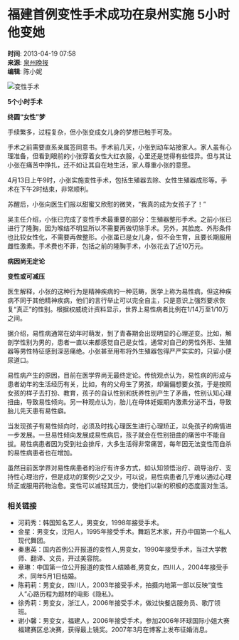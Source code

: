 # 福建首例变性手术成功在泉州实施 5小时他变她

**时间**: 2013-04-19 07:58  
**来源**: [泉州晚报](http://szb.qzwb.com/qzwb)  
**编辑**: 陈小妮  

![变性手术](https://fjsenresource.fjsen.com/qzresource/templateRes/201107/26/18015/18015/s_pica.jpg)

**5个小时手术**

**终圆“女性”梦**

手续繁多，过程复杂，但小张变成女儿身的梦想已触手可及。

手术之前需要直系亲属签同意书。手术前几天，小张到动车站接家人。家人虽有心理准备，但看到眼前的小张穿着女性大红衣服，心里还是觉得有些怪异。但与其让小张在痛苦中挣扎，还不如让其自在地生活，家人尊重小张的意愿。

4月13日上午9时，小张实施变性手术，包括生殖器去除、女性生殖器成形等。手术在下午2时结束，非常顺利。

苏醒后，小张向医生们报以甜蜜又欣慰的微笑，“我真的成为女孩子了！”

吴主任介绍，小张已完成了变性手术最重要的部分：生殖器整形手术。之前小张已进行了隆胸，因为喉结不明显所以不需要再做切除手术。另外，其脸庞、外形条件也比较女性化，不需要再做整形。小张虽已是女儿身，但不会生育，且要长期服用雌性激素。手术费也不菲，包括之前的隆胸手术，小张花去了近10万元。

**病因尚无定论**

**变性或可减压**

医生解释，小张的这种行为是精神疾病的一种范畴，医学上称为易性病，但这种疾病不同于其他精神疾病，他们的言行举止可以完全自主，只是意识上强烈要求恢复“真正”的性别。根据权威统计资料显示，世界上易性病者比例在1/14万至1/10万之间。

据介绍，易性病通常在幼年时萌发，到了青春期会出现明显的心理逆变。比如，解剖学性别为男的，患者一直以来都感觉自己是女性，通常对自己的男性外形、生殖器等男性特征感到深恶痛绝。小张甚至用布将外生殖器包得严严实实的，只留小便尿道口。

易性病产生的原因，目前在医学界尚无最终定论。传统观点认为，易性病的形成与患者幼年的生活经历有关，比如，有的父母生了男孩，却偏偏想要女孩，于是按照女孩的样子去打扮、教育，孩子的自认性别和抚养性别产生了矛盾，性别认知心理扭曲，导致易性倾向。另一种观点认为，胎儿在母体妊娠期内激素分泌不当，导致胎儿先天患有易性癖。

当发现孩子有易性倾向时，必须及时找心理医生进行心理矫正，以免孩子的病情进一步发展。一旦易性倾向发展成易性病后，孩子就会在性别扭曲的痛苦中不能自拔。易性病患者因为受到社会排斥，大多生活得非常痛苦，每年因无法变性而自杀的易性病患者也在增加。

虽然目前医学界对易性病患者的治疗有许多方式，如认知领悟治疗、疏导治疗、支持性心理治疗，但是成功的案例少之又少，可以说，易性病患者几乎难以通过心理矫正或服用药物治愈。变性可以减轻其压力，使他们以新的积极的态度面对生活。

### 相关链接

- 河莉秀：韩国知名艺人，男变女，1998年接受手术。
- 金星：男变女，沈阳人，1995年接受手术。舞蹈艺术家，开办中国第一个私人现代舞团。
- 秦惠英：国内首例公开报道的变性人,男变女，1990年接受手术，当过大学教师、翻译、文员，开过美容院。
- 章琳：中国第一位公开报道的变性人结婚者,男变女，四川人，2004年接受手术，同年5月1日结婚。
- 陈莉莉：男变女，四川人，2003年接受手术，拍摄内地第一部以反映“变性人”心路历程为题材的电影《隐私》。
- 徐秀莉：男变女，浙江人，2006年接受手术，做过快餐店服务员、歌厅领班。
- 谢小馨：男变女，福建人，2006年接受手术，参加2006年环球国际小姐大赛福建赛区总决赛，获得最上镜奖。2007年3月在博客上发布征婚消息。